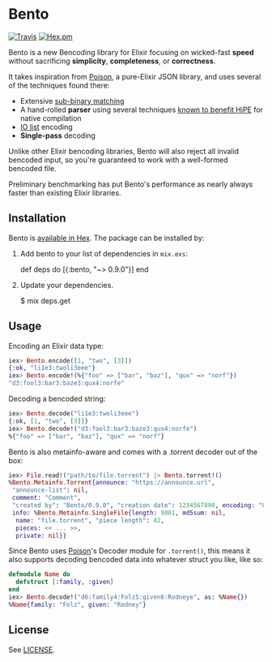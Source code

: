 # Bento

[![Travis](https://img.shields.io/travis/folz/bento.svg?style=flat-square)](https://github.com/folz/bento)
[![Hex.pm](https://img.shields.io/hexpm/v/bento.svg?style=flat-square)](https://hex.pm/packages/bento)

Bento is a new Bencoding library for Elixir focusing on wicked-fast **speed**
without sacrificing **simplicity**, **completeness**, or **correctness**.

It takes inspiration from [Poison](https://github.com/devinus/poison), a
pure-Elixir JSON library, and uses several of the techniques found there:

* Extensive [sub-binary matching](http://erlang.org/euc/07/papers/1700Gustafsson.pdf)
* A hand-rolled **parser** using several techniques [known to benefit HiPE](http://erlang.org/workshop/2003/paper/p36-sagonas.pdf)
  for native compilation
* [IO list](http://jlouisramblings.blogspot.com/2013/07/problematic-traits-in-erlang.html)
  encoding
* **Single-pass** decoding

Unlike other Elixir bencoding libraries, Bento will also reject all invalid bencoded input, so you're guaranteed to work with a well-formed bencoded file.

Preliminary benchmarking has put Bento's performance as nearly always faster than existing Elixir libraries.

## Installation

Bento is [available in Hex](https://hex.pm/packages/bento). The package can be installed by:

  1. Add bento to your list of dependencies in `mix.exs`:

        def deps do
          [{:bento, "~> 0.9.0"}]
        end

  2. Update your dependencies.

        $ mix deps.get

## Usage

Encoding an Elixir data type:

```elixir
iex> Bento.encode([1, "two", [3]])
{:ok, "li1e3:twoli3eee"}
iex> Bento.encode!(%{"foo" => ["bar", "baz"], "qux" => "norf"})
"d3:fool3:bar3:baze3:qux4:norfe"
```

Decoding a bencoded string:

```elixir
iex> Bento.decode("li1e3:twoli3eee")
{:ok, [1, "two", [3]]}
iex> Bento.decode!("d3:fool3:bar3:baze3:qux4:norfe")
%{"foo" => ["bar", "baz"], "qux" => "norf"}
```

Bento is also metainfo-aware and comes with a .torrent decoder out of the box:

```elixir
iex> File.read!("path/to/file.torrent") |> Bento.torrent!()
%Bento.Metainfo.Torrent{announce: "https://announce.url",
 "announce-list": nil,
 comment: "Comment",
 "created by": "Bento/0.9.0", "creation date": 1234567890, encoding: "UTF-8",
 info: %Bento.Metainfo.SingleFile{length: 9001, md5sum: nil,
  name: "file.torrent", "piece length": 42,
  pieces: << ... >>,
  private: nil}}
```

Since Bento uses [Poison](https://hex.pm/packages/poison)'s Decoder module for `.torrent()`, this means it also supports decoding bencoded data into whatever struct you like, like so:

```elixir
defmodule Name do
  defstruct [:family, :given]
end
iex> Bento.decode!("d6:family4:Folz5:given6:Rodneye", as: %Name{})
%Name{family: "Folz", given: "Rodney"}
```

## License

See [LICENSE](LICENSE).
